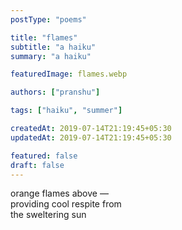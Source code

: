 ```yaml
---
postType: "poems"

title: "flames"
subtitle: "a haiku"
summary: "a haiku"

featuredImage: flames.webp

authors: ["pranshu"]

tags: ["haiku", "summer"]

createdAt: 2019-07-14T21:19:45+05:30
updatedAt: 2019-07-14T21:19:45+05:30

featured: false
draft: false
---
```


orange flames above —  
providing cool respite from  
the sweltering sun  
